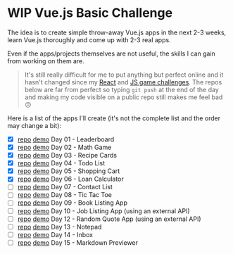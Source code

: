 # WIP Vue.js Basic Challenge

The idea is to create simple throw-away Vue.js apps in the next 2-3 weeks, learn Vue.js thoroughly and come up with 2-3 real apps.

Even if the apps/projects themselves are not useful, the skills I can gain from working on them are.

> It's still really difficult for me to put anything but perfect online and it hasn't changed since my [React](https://github.com/zsoltime/react-basic-challenge) and [JS game challenges](https://github.com/zsoltime/game-challenge). The repos below are far from perfect so typing `git push` at the end of the day and making my code visible on a public repo still makes me feel bad 😣

Here is a list of the apps I'll create (it's not the complete list and the order may change a bit):

- [x] [repo](https://github.com/zsoltime/vue-leaderboard) [demo](https://zsolti.co/vue/leaderboard/) Day 01 - Leaderboard
- [x] [repo](https://github.com/zsoltime/vue-math-game) [demo](https://zsolti.co/vue/math-game/) Day 02 - Math Game
- [x] [repo](https://github.com/zsoltime/vue-recipe-cards) [demo](https://zsolti.co/vue/recipe-cards/) Day 03 - Recipe Cards
- [x] [repo](https://github.com/zsoltime/vue-todo) [demo](https://zsolti.co/vue/todo/) Day 04 - Todo List
- [x] [repo](https://github.com/zsoltime/vue-shopping-cart) [demo](https://zsolti.co/vue/shopping-cart/) Day 05 - Shopping Cart
- [x] [repo](https://github.com/zsoltime/vue-loan-calculator) [demo](https://zsolti.co/vue/loan-calculator) Day 06 - Loan Calculator
- [ ] [repo](https://github.com/zsoltime/vue-contact-list) [demo](https://zsolti.co/vue/contact-list) Day 07 - Contact List
- [ ] [repo](https://github.com/zsoltime/vue-tic-tac-toe) [demo](https://zsolti.co/vue/tic-tac-toe) Day 08 - Tic Tac Toe
- [ ] [repo]() [demo]() Day 09 - Book Listing App
- [ ] [repo]() [demo]() Day 10 - Job Listing App (using an external API)
- [ ] [repo]() [demo]() Day 12 - Random Quote App (using an external API)
- [ ] [repo]() [demo]() Day 13 - Notepad
- [ ] [repo]() [demo]() Day 14 - Inbox
- [ ] [repo]() [demo]() Day 15 - Markdown Previewer
